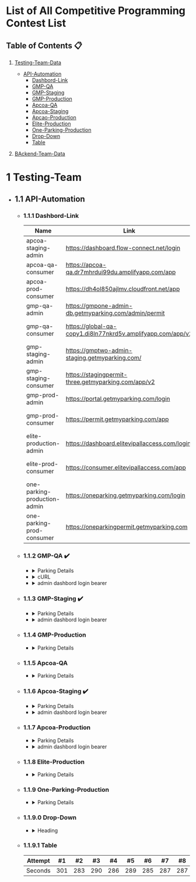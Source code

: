 # List of All Competitive Programming Contest List

## Table of Contents :clipboard:
1.  [Testing-Team-Data](#1-Testing-Team)
     - [API-Automation](#11-API-Automation)
        - [Dashbord-Link](#111-Dashbord-Link)
        - [GMP-QA](#112-GMP-QA)
        - [GMP-Staging](#113-GMP-Staging)
        - [GMP-Production](#114-GMP-Production)
        - [Apcoa-QA](#115-Apcoa-QA)
        - [Apcoa-Staging ](#116-Apcoa-Staging)
        - [Apcao-Production](#117-Apcao-Production)
        - [Elite-Production](#118-Elite-Production)
        - [One-Parking-Production](#119-One-Parking-Production)
        - [Drop-Down](#119.0-Drop-Down)
        - [Table](#119.1-Table)

2.  [BAckend-Team-Data](#2-Backend-Team-Data)

# 1 Testing-Team

- ## 1.1 API-Automation
  - ### 1.1.1 Dashbord-Link
      Name |Link | login-id| login-pass | card details
      --- | --- | --- | --- | -----------
      apcoa-staging-admin | https://dashboard.flow-connect.net/login | dashboard_user | Gmp1234! | 
      apcoa-qa-consumer | https://apcoa-qa.dr7mhrdui99du.amplifyapp.com/app | | | Card 
      apcoa-prod-consumer | https://dh4ol850ajlmv.cloudfront.net/app | | | Cardno-4111111111111111 exp date-any
      gmp-qa-admin|https://gmpone-admin-db.getmyparking.com/admin/permit | dashboard_user | dashboard_user | 
      gmp-qa-consumer|https://global-qa-copy1.di8ln77nkrd5v.amplifyapp.com/app/v2 | | |  Card no-4111111111111111 exp date-any
      gmp-staging-admin|https://gmptwo-admin-staging.getmyparking.com/ | dashboard_user | dashboard_user | 
      gmp-staging-consumer|https://stagingpermit-three.getmyparking.com/app/v2 | | |  Card no-4111111111111111 exp date-any
      gmp-prod-admin | https://portal.getmyparking.com/login | richa/sudeshna  | GMPgmp@02
      gmp-prod-consumer | https://permit.getmyparking.com/app |gmp.prod.testing@yopmail.com | testing| Card no-4111111111111111 exp date-any
      elite-production-admin|https://dashboard.elitevipallaccess.com/login |dashboard_user |02tvzzD6p25n@ |
      elite-prod-consumer | https://consumer.elitevipallaccess.com/app | | | Card no-4111111111111111 exp date-any
      one-parking-production-admin|https://oneparking.getmyparking.com/login |dashboard_user |GMP@1234 |
      one-parking-prod-consumer | https://oneparkingpermit.getmyparking.com | | | 



  - ### 1.1.2 GMP-QA :heavy_check_mark:
    - <details>
        <summary>Parking Details</summary>
          
          BASE_URL = "https://qa.getmyparking.com"
          HMAC_USERNAME = "qa_tester_hmac"
          HMAC_PASSWORD = "SNMSpsRbfbz4VoHFVjD51cJFL61bVllK"
          
          ### for india
          login_pass="testing"
          login_email="amit.gmp.qa2@yopmail.com"
          consumer_userid=104811
          consumer_paymentid=4814
          LOCATION_ID = "ENABLEGMP07"  
          ID = "AMIT1234"  
          ENTRY_LANE_ID = 69  
          EXIT_LANE_ID = 70
          PassMasterID=130     
          ## for pass creation :: note these details can be fetched from admin Dashbord
          ## by default pass valid for 1 hour
          parkingDetails= {                                
                "id": 35,                                  
                "name": "GMP [enable working]",           
                "address": "Sector 6, HSR Layout"         
          }
    - <details>
        <summary>cURL</summary>
    
    - <details>
        <summary>admin dashbord login bearer</summary>
          Bearer eyJhbGciOiJIUzI1NiIsInppcCI6IkdaSVAifQ.H4sIAAAAAAAAAO1dW2-jOBj9Kyue-7DtNt3dvrngRNYARmC6qkYjxLSoE02boJCutqrmv6-5JG1CqQqxHX_AwyhTLhacfj0-3zUvRvb03bg07uLsx_dlvLqLnrJkZZwY8yzjh-8fU5omq3i9XAXr-H6-uOeniisuX4xF_Jjwa2aO91tY3rSsriV3xuXf5YXVRbX1848gybL5csGe0_wSJ7QZebOIl6we58UF_Em-vhhzvuji6eHh43XT7V38LDJNGrosmvk09HZOWvMsfYif3WKVctXXk7PV8il9eyq-veWPaif_Jg98VYZd5DJj53D-xqcnxjpZxIv15rb6m6DbdfFkX43QsxDDfBEfI4t_mPyT__ztxLhdPqbxYvfR4tVPjv07h-zl-u3R6l5yt3dZ7QC_b3Ps10knbE3qBqGD_SjAQUCoKwxekzoecm_q-J6ftQG4wnWLs4VtXPwHHNIOctEMRxvA5QN9ehDQFb5bxOEAvTXpMMjtOvQ86jMFdv17B7i3KFe4w0GZethHjJYoK0C3FS03oAvQmC18TUwcWZghYgeabn5bUga_Cwo1Zg_5X4g7q6N8MWkBMxwU5eg0QfvblgsqG93aLDjmZcgn06leVNAfdJXLtHY72z7Q4PA1kZ_zYuRQK7SxXla8v4_ti2E4KHsoCERDLFebwcHWQcSNbBKI8ymEGO_owB2qyi46EfFuCAgoyqPm7Uq02HcIi0rV4GBXM1JoiE8CJAVkOURFdFIE58JBVbAvMcJaBcemU06sqvRXO0e4LhB2fTY4KEuKjYk14n1PGKA1S3LZJAV2wPkTYnc2Kb4E3Kybj6-xG-LIxzKciMim70Hdyn73sYXrURRBB8FAj0GHDbalwYlO0zf6a2enfw6Khek19q8J_kfDyE7PGIL_IzM395UjRiOT-pwwyrcZMQcT5xGbNaqLZGAgF4Zt-qGlFcDA8JOj0Q7VZ-Clw64Ejq5uIkYcfd04-FwgLSQsttSvEXE4UKuNs50NNM52pIJKIfWrcFAuwkC6yuHGSkpw7Kw67dkqqdzAGXDQlRWmkNRNAI4klOXrhiWRpXXBiIzG90CvlfEf26amyB1OkKMHPoQJoU8OvBj2sYmJx_ICYaZvuU-dK4AJCY7GlV2UYU_JTC-Q9xP7cLc91T1cIkQFQMpQ31IgIlABB9-SK7SFFXxTnDJnToheA0gQ4rNHY9mExADxKNXgBC77I9Y2MG_-sLUiCvC-cz1J6qGbokaFk4duyVLIsNqURezG0w3SphkGAE1Zdbn2wJhCoVg7azVSBnyl2l7yKJpSUzfr7Q9LKHOah8UOCja85nTHMDtDJbV4jMVWTfEgNZUTf7RpGO9Tt92RxtcNq0P3SDMm2hl1f2pi5XTXyK0KArgVyqmvGHs9FOyD4-TLPZj5c6PICh3NKln6MyNM8bjGdpzcH5iVd-62KzkGj6_ycGeXOc9w4VUY7uw4xwZqfYVqTSwiEAdQR6iWa63ooUEMA7TmIznULcdUgId5xh83-pK3l1KXMOqXoGhFHcDcOTmVxmNnzZHU74FtjVDbElRb8bCixYUInvrUiSzdAmtwQFQtxAbara909HvHim3wXeQy5tUMiw2Ud4q3m94BvhBFfSf-sCSBpKqT8dt4dmNkSgf8dJQM9eYCYLuZ4FrAJhs-7xAZgwMityondImJWF67qmPjchHFhwSoUn_h0KnNUIWC8vzZsCb2vNdY9HZ2uFZW3Z8qykbYNYtAjv2J44yDT7E0MaluPtyYTDtalQPAuKRiV26gVZNl9BcFTD_JDD6XqbpgZ6CVJFUqkzIVRakDnWKn2ulrF3wH7_Sp_frlYZVNqh9L1bFysqGEHQ7SihsEOibowMOceyG5E2IRNHNpwIi4qQdiJ1WBz3Oo-g7hA4sigKEqZ4qopKZDqCRxrK7wYWkLAAEhYORwBLXWbWgS-D6XMv4ehFe6jmLsT0vnkchYyPdPwUFZdX_yYMcZVGwRaRw71kgkf3t9UvT6Shl_ypcPQf9s9_Yk_z1-fqEPAG63UCPH5288z-z5OvGTdLlab6ytWJs9p_naG0T47cl_Kb_p4vx0cv7X2WTy638HhGXUnJwAAA.6xXHrB9-j1kWoneNj-7bDCnn1kKPDHiEtG2bFM-HYm0
    </details>
  - ### 1.1.3 GMP-Staging :heavy_check_mark:
    - <details>
        <summary>Parking Details</summary>
          
          BASE_URL = "https://staging.parkingplusmore.com"
          HMAC_USERNAME = "apcoa"
          HMAC_PASSWORD = "zQUC/hng9WkG4XJMwyKwde4aeTsF3BNijcWHESVzevs="
          
          ### for Canada
          login_pass="testing"
          login_email="apiautomationstaging@yopmail.com"
          consumer_userid=4993
          consumer_paymentid=2162
          LOCATION_ID = "ENABLEGMP112"  
          ID = "STAGING10"  
          ENTRY_LANE_ID = 244  
          EXIT_LANE_ID =245
          PassMasterID=103  
          ## for pass creation :: note these details can be fetched from admin Dashbord
          ## by default pass valid for 1 month
          parkingDetails= {                                
                "id":2996,                                  
                "name": "Raj New Test (enable working)",       
                "address": "wwfwef"         
          } 
    </details>

    - <details>
        <summary>admin dashbord login bearer</summary>
          Bearer eyJhbGciOiJIUzI1NiIsInppcCI6IkdaSVAifQ.H4sIAAAAAAAAAO1dXW_aShD9K1c856EkaRL65pold1UbI39QRVVl0QT1opsAAnJ1q-j-92sD-QBi1F2vZ_d4_dQIjGtOJrMzZ2bOPLWWjz9an1p3o-VfP2ajxV36uBwvWietyXKZvfzzYR7Mx4vRaraIVqOfk-nP7K31FZ-eWtPRwzi7pvv80T-SzUdn20_wu9ani_PN9dtrD_6b_J9ovFxOZtP41zy_xE-8mL-5y2C8eJisL8ge6NtTa5Lddfp4f3_8vvOXT2XvhmzI-glLQzYIwjj9fJPG3Gc7V3Uny_n96Fd_fbvN7V_fvF7MHudv3xrd3mbP7I3_Gd9nt3cDf-D0b1o7r-dfPvvuq_F0NF09f-7wOzm3q_Uzfvt-0rqdPcxH091nGC3-zkB_5yVvtnr76vaz_G7vsoMXss89v_bfiRSaAyf8wvvXacSiiAd9ZTBu73sI4-nV2aUAktmv2-m2cPB0g36U-CxUDmjM-k4_fgdPETDdDM04_1t5-aHLPLb-YY3zSSsZdPM3cADfM-C0F7jV-4LLMynUt-Duo44D9qHvff07r9pvdNr19MDcd65ZOmQh73HXiVX6jEL7vRCB8tVstz5ia884EPtOP8f42TcT-AchfHddLyC-77mFG5_149QPugShmYg3xkE1GLDQiYMwTSISm72QsNnCow0I5sz1Djn7mno8ik2DuT5xmuuE-dmee4TEI_AJkjjvnnU48Dpdn_fTVzSMQrfAWYCha1pYhm-zrhskWZBwHQbJgMBmP0rY7IvfxY3OqqJ41AKN6xxY3_nssTSIKWxYiHjYt9mTPavGwZg6SBOy4Bcf0Xjkd2E-wgV35Ox532fA2fPAiSK6UFjImvdB3rduHJCJ4wux6G2f9MGFOfsCTtpNfHUQK6l1gLleeo5SJoWrQTgcOyHv9UzDF55jp88y5AgeVP4sJ4G3BLtpaQZ8_WLAQp_H6cYF53UL06y3Pt6XNPCVCcgOGXc4V6GzSn_VFjFsHEzp-6Q6naaC0RxxSv1uLwz8dPsNDMrUCkwXkNahpinl2tAKqAccmKs_4GzrAqYPgGVis7rEv2RpnEwhDhfbLhtyl6VdFjvci5ozrj79qpJlT1QurSJDVlS5OCx3onJqLncD04wX3gvrINPk-qYOwwmwlJm8p1JubGDXT-DAG_0ZfE3zlC6KnaanUjW6iutwUfI5dYMwC6w3eOyB2-6oCNdw0D1Mkb0gTuObQTOOoQRRs1BEs85Ny6RZGRoYhJUNGqs-_fcnV-ACWvIoS65dDzXKus6eOv2SZwxBn8dBaByNiwboi2dYt4xEyYCIbJQJX4HT3AqIXLVMI_zIoMYyjxRng5uLae0YEWIfcTAl6zMt1eUEZ6r0cW8909mKGkIKUTxt2zkdASYvgMp3bYcwM-_Q4-pOLSUB2WGGhir_RE2Il1TZAkNXj5KZXVkbkZCDZagSn3GSMhnwZxzpCJBlWiQauQahyLgGiOaVyCZrg_C0JR0tKvE4dOhm1CR77-B7HKnFn4RyiQILBoRZOQt5pMNGiOGBN2Ddoqf1ZM2pRU9L6mmhMjkaZP_FpJ7g6xR0jvf0QmihAnzXPlVhTUrPCddgqQtCkoEvfERWUTuZklJF4YAl3AFHVn0XataDp8noVZ5UjLgj4UvrhCXTYnicGzX6arO4Xo-Fpo-lFVgzDso6Z3wsa5AkpiVsjY2pNaBsC94oRadLyXPiiu9pmr6wa-GYhuG3kgEcKlFMHMmVyvZwnQYxynIDhviDnG9ds3klD_iKKFFzpV0iJPR7ASylhDa5x76MiEHkfH30OzVIREm2s7phsgM1mPMImcv4IM69R2ygrD28z9DdA2TZhEwFfZmKPHOCBKMWxQ2JbgocROn5iJoODZBHu6VkqHHrGZQd7krEewGjXOJihl3zWtVwOc1ux6MBrmm-Aj5_QJLqwj3syI3Ysulv4pGNUpvzcK2YdnOIXf1qpNhKUpGoZxz1oKfc2l344qbjxnzI47wH0DD9o4Yds1uPNuj1PN43NYcAA5M471USygJyN9QwC3XkFAazcHEX0QImuX4n2EhgyzuqbmJQu2awBhlZNZqTTU72xozNimThmTDSCYCLks0JqC3TtESNXY3_lHJGMq4BF1m8kYrdQAIHacU2rFajGp4Ho9Zbt3SPOXFzgxhnDt_0T7wb80PJOVjoSM3xvMA1UGyjTmJzlAFxSZDhsNWwNMBS_fUXF5pu8mgniinI4XKbc-AiC8264Y2wSRMuq4eZfopTrqIEb8_0NIYSmVBAGqPLhtxlaZfFDvci0xxzfZIUDcScnO-Aj6WbjZ3IRX45hgiV5qTuqlSBLuAhR6niLtNFgRsRa1053RbBGgfTapI5tcri8IZLLoFt2cHWiEjhRwtyMxgFen44MFdVTyqu3AltfsHPJKhV2-2qJRHoidsXk2ka8ZZsmECNGsj3ZliqG2N0yzv--UY8dVRqywAuzPRh2lUtjzbSaQI5W4Wfnqd2CTLdDzWY9yRiHSybRCRuY5VcQI2arhEvDZCb1ijgfXFQpl5JpII6w0OXblZZRUYBeMBp6l21q5mSmGa3VJPSaAmUOtU5aYdjShGWuNa8hnm7ZsKgen1B5w6gU9awbESJii1gkIGybgR1AIm8yqFimwugHWtwGZYOEZA3U0nm16gMXDWxstp1ZvCCHsQzdKVcBW4cRz5CV24JOy6LoWspgYrSEw7K1Ol1SfoeNWQmXXRkKcZVpX3N4MEOzFqEyWstpk0_lV-KS8YNKQwv8zXzikQMJ-oJR09TWDafRNxkYZdoLnFZWjJvhm_VpOohtGt9FHnNw1ItTNpuQlv3qVYVCKtNleHjNeqNnyLWjIMirUuwNGqoyFTVqsIfcpWomcbhjHPM_WaUHNt12FqpM7e4UR9RwGr2SajtoICvIJFOktq6QJyMG1axMxQHVt_JMjrjnAMOfrraTUryPGgeVkMXfKnuYdxGNdJ1J1LLIXDPMGr9Gdt60ojLnKdC-nXwXI-uo86ucidYZyWsMZPIuttluoTrbcVcb300Wk0e1qhPHxrtyj_bpkCridKOaLOeiQjY4eFp8lRtfXxCtdHvEevtqBjHx8HZ7AUF8PCaLLtWn53BVM2UKhQOcFDVsEvO0p3Xug67zpVQqAZfntdR15CrHMHXNbbcexAbN0NQ2BgMZ87a3EbHLl0UYo5YrEpXMEsACDPBRhnLerINZN3ho2Li-bizkj3YqMw79_Nh-yELeY9nbtc8agK-O4J4jNauGeXChbX5mWYW2Digkjb-Wj10aBrVA1-rJ6fZxcy3BmVOypkAFXomWmOy76-P7Lx-t2X2uE9HMf-91vP2h_y3-Pv3KQS6fSl2o8JeeEXPc54DN1l6k9U4HM9ni9Wzza5vHv-a5zd_Bjb7-PjfefYlLs7bH8-vLs9P__sfx69fpXNBAQA.BqwO9JfOA9NfSzSca4II5jaCPSo85-P6zUsax_4x5yg
    </details>
  - ### 1.1.4 GMP-Production
    - <details>
        <summary>Parking Details</summary>
          
          BASE_URL = "https://qa.getmyparking.com"
          HMAC_USERNAME = "qa_tester_hmac"
          HMAC_PASSWORD = "SNMSpsRbfbz4VoHFVjD51cJFL61bVllK"

          ### for india
          login_pass="testing"
          login_email="amit.gmp.qa2@yopmail.com"
          consumer_userid=104811
          consumer_paymentid=4814
          LOCATION_ID = "ENABLEGMP07"  
          ID = "AMIT1234"  
          ENTRY_LANE_ID = 69  
          EXIT_LANE_ID = 70
          PassMasterID=130     
          ## for pass creation :: note these details can be fetched from admin Dashbord
          parkingDetails= {                                
                "id": 35,                                  
                "name": "GMP [enable working]",           
                "address": "Sector 6, HSR Layout"         
          } 
    </details>
  - ### 1.1.5 Apcoa-QA
    - <details>
        <summary>Parking Details</summary>
          
          BASE_URL = "https://staging.parkingplusmore.com"
          HMAC_USERNAME = "apcoa"
          HMAC_PASSWORD = "zQUC/hng9WkG4XJMwyKwde4aeTsF3BNijcWHESVzevs="
          
          ### for Canada
          login_pass="-1"
          login_email="-1"
          consumer_userid=-1
          consumer_paymentid=-1
          LOCATION_ID = "ENABLEGMP112"  
          ID = "-1"  
          ENTRY_LANE_ID = 244  
          EXIT_LANE_ID =245
          PassMasterID=-1     
          ## for pass creation :: note these details can be fetched from admin Dashbord
          parkingDetails= {                                
                "id": -1,                                  
                "name": "Raj New Test (enable working)",       
                "address": "-1"         
          } 
    </details>
  - ### 1.1.6 Apcoa-Staging :heavy_check_mark:
    - <details>
        <summary>Parking Details</summary>
          
          BASE_URL = "https://staging.flow-connect.net"
          HMAC_USERNAME = "apcoa"
          HMAC_PASSWORD = "zQUC/hng9WkG4XJMwyKwde4aeTsF3BNijcWHESVzevs="


          ### for Germany DE
          login_pass="testing"
          login_email="germanyqa12@yopmail.com"
          consumer_userid=598279
          consumer_paymentid=43561
          LOCATION_ID = "EN7440"  
          ID = "XSCD"  
          ENTRY_LANE_ID = 63  
          EXIT_LANE_ID = 64
          PassMasterID=17    
          ## for pass creation :: note these details can be fetched from admin Dashbord
          ## by default pass valid for 1 week
          parkingDetails= {
                "id":1274,
                "name": "P4 Stuttgart Airport",
                "address": "germany"
          }
    - <details>
        <summary>admin dashbord login bearer</summary>
          Bearer eyJhbGciOiJIUzI1NiIsInppcCI6IkdaSVAifQ.H4sIAAAAAAAAAO1dW2_iOBT-L3nmAVJYhr6ZxKBoclMuzFSjkcW0qIu2BQR0taNq_vs64dICk-46OLZPnKdWIXHD16PP5_Kd41dj8_LDuDUepps_fyyn6wfyspmtjZYx32zo5cfnVbCarafb5TreTh_ni0f6UX7H7auxmD7P6D324dGUXjfp58v9E86Dcdvp7-7f33vxZ7If8WyzmS8Xyc9VdouXuonzbpVwtn6e5zfQF_r2aszpqouXp6eP110dn6KfWoEfpx6OSBrj6ORDe75ZPU1_-vkqu1XfPhyvly-r9x9N7-_pq7qzv2dPdNUQRZ8df2ycXM--c2_Qbhnb2WK62B6evPwy6H6bv9w3I8LIpotY9GeC6S9paGe_fG8Z98vn1XRx-nbT9V_0v_CbS-5y-_7q_lnn4ey2iwv0ucO1X61S8CLbc3xusFqBFyL_7hLWmxKg2tjF70E9wgwMXfKGSsUod1lQPke1tcMdDrghjjwnIR7y0Rh72E-qB9hkAdiKUkhwnhAtidMwDCJ-kBYSbqdjtjsl2AEuKeyhIDGOYyfgR74fQNw1mQj4iO3p9gYHYuyjoYu5IZvQ9XJ6OQeWjQ72NHvc104tGQ66EohXL4YQ7PNSfuh80oofLBRlaBAvsFNleQIqPQgKKZic3XNKOHIwONOV4D2YPaaYGD47VEK_XA350pkARxPiDdnsM0ENNi4-AtDsajxRjWMSYa5BMV9kLzc3YIbreDSeIBMcOSPHQglPUuCTmARvxIJ3tkEJcOGAmTNCnuRTig8KShJHWoADsKSMJGMJqHF3WeOJTrcMMbTOkIYDsIoBcQGoAFliTF-ffM7ykYHvJEHE0_Xlk4-sl9vAnYg5gwyVJXY1CxKMRq7jK5aTPGL6JXJA14yRZQWpn5BxFKShohgXFIrggCylwMnks4EnC4nFer30URG2sBMmhAKe8Kx08gz1aiCUkmTPXfOmjDnDxbm60n0hxmZ_0G8wrhzjnr4RiXIpIfgmLNqD65pdJgMG71cElCVQEnA2YC5exbk2Aq6XLNyMdeseoK-LiJ16ioXS9VH7CN7nKA0zStzr5EeIjKPZFJdAARWTkOBRHW0ALmaEK0RTDb5NBkK2T6Yfwor3xcFvPKzIhPmI1OqlRxHqk7EVkRqgBbUbgffZhBNGp5ysFWqeJ8IT7Kd4L88mwzsSorts58savPhJKaoSqkCt84sXDvb-qGXQfJD-JIrl0Qq0gdC3OiGm2i3XUQvVJxYNcLvNJkQB76zBEBGD3cqqaQivVKsNB91gNKLMoHSzPXgZvPiZESVnykDd4fJ2L-S6gbV7fRWtGGrS3cMJGqJYMVjBGah40c5VswvAmWk1HNuIdk6D4a8JjnzkkjDCZBgEXGcZNAOmcowTFDmjkVoWXBChAXTFIjxKfZvkdTi-VFxRoxEwhqjGE7OCKAyi3Yrn5U2m-ib4bU58_1a7zabiAZ_NER2tmX2WzDlYZpDUqKxXNue02qbW3laf8WhHU-bNwk3eTA0RBGOFCDxtiN7yymx4kNDce6sk94Y9FCciJnrxSEteRngNOf8n8PUUPkioGus1VKaSyhsfdqiPuCRn4FEUeMRWtzQE_tQB8ZyrcXFDrCOs1zhAGWNu9TLlw7FbbwldhRj5nIjhwixjzhdb5wB4YYQEiHXLS1Raby7G-eaGaSrSZX0fqknbeOJYmNg4QY4bq8XN9fGWxQZ-erWIyzi5RIvy3S6VKchmdVOvivfVSnZoQIVYYt-yXuGd4KzxoFdmNB1ccaDopDyjJ1yAL_TSc8PI9WFkRnetEbFp3v-NrMSZOMkdcQPFju2rT9pBfPmIZVeDg6OMLqOr5NeFKhRwJixnsHi5zAPUbPAEcc9AVDLStnEWmpNK1HB2GcO3Qmk2OKqQdmZJyRnNUHGuqN-Aj4qtTtV8gcn3Mh4d3L1PSkNduQPRoIZ3wkcsappyV7bmCTWJJqEwxzgyvz5p4IYcAIV2XMGF6zvIqyqX9CCghhniExS9q1w02JZcPU3oNTRfaPSmV-ZSQsXD1EuCLe80azYKhs8S4itINI5jctjgY5xPp6JUMfbzIwiSQPlOJPAEIqmHYzBg6lwslKyBw1t8RM3kzYF3OcTjyyJxhYOjUK-YaZsraDCCbKvCDqTU-Kh7sW0FepGuULLQa-SBjDbmmmqFL886SxxPtZxPfWTDu1CZHEhYMWVEDYihiuF1hYOcyx2LCNV2JRwJ00guVXTNwOfUfnfA586jcANlFYHg-UOKNOXKDsVz0KFiL4G79dJVyGmm0QvjYIKjiYO_ENeJFR8Uf36CJRyQ5c1tZIqwwaoHZUxOYeNi8I7Gbl5jnA5VrZSejyiGS8lCp8XrFaSIL9qxJJHh4HgZ7NEgjyR3oWpZzvqcWEc5cujmWc6Ro_wECri5TgmzXPWqM4mnYJZ0PRwcZYwo1-zEa0Q9XvXC4vocypHHFIqCW9A0Dgdcwa0cnStSOwBBbVQS77D8_vZG6O3tN_RtXj-E9v_LybrZ_4vDUjmavNbKTqri917dPqe1MvUdx6_Y5rWW2eeGfHYAAttahZtDZrzzjTvfzqLZarneHughXzv5ucrWPhg3fXz2zyo7t7D7qdfu3rQHv_4FGqpp7eDTAAA.Jc-9G_IswMocLSooMYt76tzzBR8s5p2OCRNM8PKNnPQ
    </details>
  - ### 1.1.7 Apcoa-Production
    - <details>
        <summary>Parking Details</summary>
          
          BASE_URL = "https://api.apcoaflow.com"
          HMAC_USERNAME = "apcoa"
          HMAC_PASSWORD = "gVEx8ELGDBQz7Yyv"
          
          ### for germany on this vechile deicount is added alredy 
          login_passtesting"
          login_email="nikhitade@yopmail.com"
          consumer_userid=535449
          consumer_paymentid=-1
          LOCATION_ID = "EN7440" : updated working and working
          ID = "S BB 578"  : updated working and working
          ENTRY_LANE_ID = 3462  : updated and working
          EXIT_LANE_ID =3463  : updated and working
          PassMasterID=-1     
          ## for pass creation :: note these details can be fetched from admin Dashbord
          parkingDetails= {                                
                "id": -1,                                  
                "name": "-1",       
                "address": "-1"         
          } 
    - <details>
        <summary>admin dashbord login bearer</summary>
          Bearer eyJhbGciOiJIUzI1NiIsInppcCI6IkdaSVAifQ.H4sIAAAAAAAAAO1d227bRhD9Fz4bBZwYTuunrilKXYS3kpQLIwgIxSEMoboQolzUMPLvXV1tSRFQLumz3Nl9iiBRFx5Pzp6ZOTv74lRP35wbZzqfjSbjavT7Y7GcPpejxd_j2eMvD_Opc-GMq0pc8Tgto7JYjJbzhXjuqSoWzs2LMxtNizdv_5OJ1-bby_h35-bjp8vNxUcX_ux7VpelRVWN57PsuVxdHQz9jL_5xLhYTMfrC8Qv-vLijMU3zJ4mk__9FeX-A8SFUewlLIuSfJh6ycGLvXFVTkbP4foDN1_w-uJgMX8q3740engQv9ov_ikm4lPdKIhZeO8cPL-C4rcLZ1nMRrPl7n2nd8Ueluuf9sVJPNYTH-GKfzNPPBjGvc2Dnud74sHXC0fcUTmaHf7Izc3-5Cl_vnz77Pa9_PvRZSdPiPftnvtx0RTwjCW
    </details>
  - ### 1.1.8 Elite-Production
    - <details>
        <summary>Parking Details</summary>
          
          BASE_URL = "https://dashboard.elitevipallaccess.com/login" : working
          HMAC_USERNAME = "apcoa"
          HMAC_PASSWORD = "zQUC/hng9WkG4XJMwyKwde4aeTsF3BNijcWHESVzevs="
          
          ### for Canada
          login_pass="-1"
          login_email="-1"
          consumer_userid=-1
          consumer_paymentid=-1
          LOCATION_ID = "ENABLEGMP112"  
          ID = "-1"  
          ENTRY_LANE_ID = 244  
          EXIT_LANE_ID =245
          PassMasterID=-1     
          ## for pass creation :: note these details can be fetched from admin Dashbord
          parkingDetails= {                                
                "id": -1,                                  
                "name": "Raj New Test (enable working)",       
                "address": "-1"         
          } 
    </details>
  - ### 1.1.9 One-Parking-Production
    - <details>
        <summary>Parking Details</summary>
          
          BASE_URL = "https://oneparking.getmyparking.com/" : working
          HMAC_USERNAME = "apcoa"
          HMAC_PASSWORD = "zQUC/hng9WkG4XJMwyKwde4aeTsF3BNijcWHESVzevs="
          
          ### for Canada
          login_pass="-1"
          login_email="-1"
          consumer_userid=-1
          consumer_paymentid=-1
          LOCATION_ID = "ENABLEGMP112"  
          ID = "-1"  
          ENTRY_LANE_ID = 244  
          EXIT_LANE_ID =245
          PassMasterID=-1     
          ## for pass creation :: note these details can be fetched from admin Dashbord
          parkingDetails= {                                
                "id": -1,                                  
                "name": "Raj New Test (enable working)",       
                "address": "-1"         
          } 
    </details>


  - ### 1.1.9.0 Drop-Down
    
    <!-- code to add dropdown list -->
    - <details>
        <summary>Heading</summary>
            + markdown list 1
                + nested list 1
                + nested list 2
            + markdown list 2
      </details>
  - ### 1.1.9.1 Table
    
    Attempt | #1 | #2 | #3 | #4 | #5 | #6 | #7 | #8 | #9 | #10 | #11
    --- | --- | --- | --- |--- |--- |--- |--- |--- |--- |--- |---
    Seconds | 301 | 283 | 290 | 286 | 289 | 285 | 287 | 287 | 272 | 276 | 269
